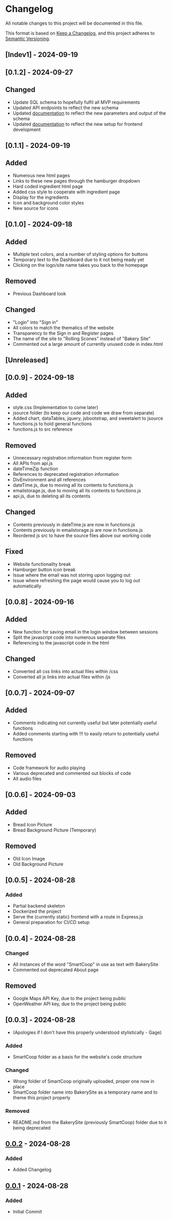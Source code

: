 # Changelog

All notable changes to this project will be documented in this file.

This format is based on [Keep a Changelog](https://keepachangelog.com/en/1.1.0/),
and this project adheres to [Semantic Versioning](https://semver.org/spec/v2.0.0.html).

## [Indev1] - 2024-09-19

## [0.1.2] - 2024-09-27

## Changed
- Update SQL schema to hopefully fulfil all MVP requirements
- Updated API endpoints to reflect the new schema
- Updated [documentation](./backend/DOCUMENTATION.md) to reflect the new parameters and output of the schema
- Updated [documentation](./backend/DOCUMENTATION.md) to reflect the new setup for frontend development

## [0.1.1] - 2024-09-19

## Added
- Numerous new html pages
- Links to these new pages through the hamburger dropdown
- Hard coded ingredient html page
- Added css style to cooperate with ingredient page
- Display for the ingredients
- Icon and background color styles
- New source for icons

## [0.1.0] - 2024-09-18

## Added
- Multiple text colors, and a number of styling options for buttons
- Temporary text to the Dashboard due to it not being ready yet
- Clicking on the logo/site name takes you back to the homepage

## Removed
- Previous Dashboard look

## Changed
- "Login" into "Sign in"
- All colors to match the thematics of the website
- Transparency to the Sign in and Register pages
- The name of the site to "Rolling Scones" instead of "Bakery Site"
- Commented out a large amount of currently unused code in index.html

## [Unreleased]

## [0.0.9] - 2024-09-18

## Added
- style.css (Implementation to come later)
- jsource folder (to keep our code and code we draw from separate)
- Added chart, dataTables, jquery, jsbootstrap, and sweetalert to jsource
- functions.js to hold general functions
- functions.js to src reference 

## Removed
- Unnecessary registration information from register form
- All APIs from api.js 
- dateTimeZip function
- References to deprecated registration information
- DivEnvironment and all references
- dateTime.js, due to moving all its contents to functions.js
- emailstorage.js, due to moving all its contents to functions.js
- api.js, due to deleting all its contents

## Changed
- Contents previously in dateTime.js are now in functions.js
- Contents previously in emailstorage.js are now in functions.js
- Reordered js src to have the source files above our working code

## Fixed
- Website functionality break
- Hamburger button icon break
- Issue where the email was not storing upon logging out
- Issue where refreshing the page would cause you to log out automatically

## [0.0.8] - 2024-09-16

## Added
- New function for saving email in the login window between sessions
- Split the javascript code into numerous separate files
- Referencing to the javascript code in the html

## Changed
- Converted all css links into actual files within /css 
- Converted all js links into actual files within /js


## [0.0.7] - 2024-09-07

## Added
- Comments indicating not currently useful but later potentially useful functions
- Added comments starting with !!! to easily return to potentially useful functions

## Removed
- Code framework for audio playing
- Various deprecated and commented out blocks of code
- All audio files

## [0.0.6] - 2024-09-03

## Added

- Bread Icon Picture
- Bread Background Picture (Temporary)

## Removed
- Old Icon Image
- Old Background Picture

## [0.0.5] - 2024-08-28

### Added

- Partial backend skeleton
- Dockerized the project
- Serve the (currently static) frontend with a route in Express.js
- General preparation for CI/CD setup

## [0.0.4] - 2024-08-28

### Changed
- All instances of the word "SmartCoop" in use as text with BakerySite
- Commented out deprecated About page

## Removed
- Google Maps API Key, due to the project being public
- OpenWeather API key, due to the project being public

## [0.0.3] - 2024-08-28

- (Apologies if I don't have this properly understood stylistically - Gage)
### Added

- SmartCoop folder as a basis for the website's code structure

### Changed

- Wrong folder of SmartCoop originally uploaded, proper one now in place
- SmartCoop folder name into BakerySite as a temporary name and to theme this project properly

### Removed

- README.md from the BakerySite (previously SmartCoop) folder due to it being deprecated

## [0.0.2] - 2024-08-28

### Added

- Added Changelog

## [0.0.1] - 2024-08-28

### Added

- Initial Commit

[0.0.2]: https://github.com/Swolford0408/MobileDev/compare/v0.0.1...v0.0.2
[0.0.1]: https://github.com/Swolford0408/MobileDev/releases/tag/v0.0.1
